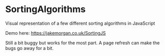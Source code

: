 # SortingAlgorithms
Visual representation of a few different sorting algorithms in JavaScript

Demo here:
https://jakemorgan.co.uk/SortingJS

Still a bit buggy but works for the most part.  A page refresh can make the bugs go away for a bit.

